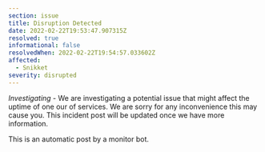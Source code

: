 ```yaml
---
section: issue
title: Disruption Detected
date: 2022-02-22T19:53:47.907315Z
resolved: true
informational: false
resolvedWhen: 2022-02-22T19:54:57.033602Z
affected:
  - Snikket
severity: disrupted
---
```

*Investigating* - We are investigating a potential issue that might affect the uptime of one our of services. We are sorry for any inconvenience this may cause you. This incident post will be updated once we have more information.

This is an automatic post by a monitor bot.
        